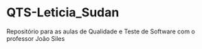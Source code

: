 # QTS-Leticia_Sudan
Repositório para as aulas de Qualidade e Teste de Software com o professor João Siles
